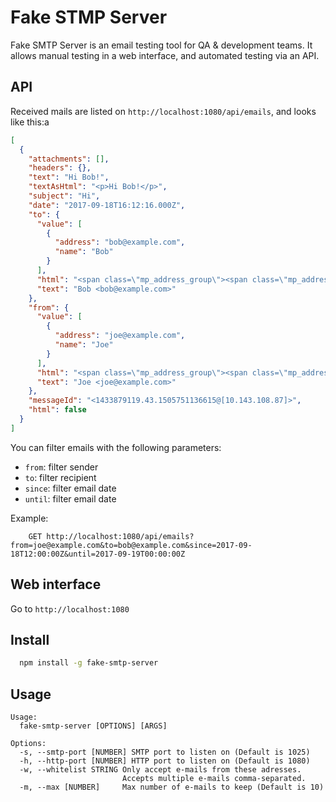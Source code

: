 
# Fake STMP Server

Fake SMTP Server is an email testing tool for QA & development teams. 
It allows manual testing in a web interface, and automated testing via an API.

## API

Received mails are listed on `http://localhost:1080/api/emails`, and looks like this:a 

```json
[
  {
    "attachments": [],
    "headers": {},
    "text": "Hi Bob!",
    "textAsHtml": "<p>Hi Bob!</p>",
    "subject": "Hi",
    "date": "2017-09-18T16:12:16.000Z",
    "to": {
      "value": [
        {
          "address": "bob@example.com",
          "name": "Bob"
        }
      ],
      "html": "<span class=\"mp_address_group\"><span class=\"mp_address_name\">Bob</span> &lt;<a href=\"mailto:bob@example.com\" class=\"mp_address_email\">bob@example.com</a>&gt;</span>",
      "text": "Bob <bob@example.com>"
    },
    "from": {
      "value": [
        {
          "address": "joe@example.com",
          "name": "Joe"
        }
      ],
      "html": "<span class=\"mp_address_group\"><span class=\"mp_address_name\">Joe</span> &lt;<a href=\"mailto:joe@example.com\" class=\"mp_address_email\">joe@example.com</a>&gt;</span>",
      "text": "Joe <joe@example.com>"
    },
    "messageId": "<1433879119.43.1505751136615@[10.143.108.87]>",
    "html": false
  }
]
```

You can filter emails with the following parameters:

 * `from`: filter sender
 * `to`: filter recipient
 * `since`: filter email date
 * `until`: filter email date
 
Example:

```
    GET http://localhost:1080/api/emails?from=joe@example.com&to=bob@example.com&since=2017-09-18T12:00:00Z&until=2017-09-19T00:00:00Z
```

## Web interface

Go to `http://localhost:1080`

## Install

```bash
  npm install -g fake-smtp-server
```

## Usage

    Usage:
      fake-smtp-server [OPTIONS] [ARGS]
    
    Options: 
      -s, --smtp-port [NUMBER] SMTP port to listen on (Default is 1025)
      -h, --http-port [NUMBER] HTTP port to listen on (Default is 1080)
      -w, --whitelist STRING Only accept e-mails from these adresses. 
                             Accepts multiple e-mails comma-separated.
      -m, --max [NUMBER]     Max number of e-mails to keep (Default is 10)
